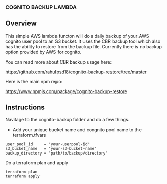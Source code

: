 ### COGNITO BACKUP LAMBDA

## Overview

This simple AWS lambda functon will do a daily backup of your AWS cognito user pool to an S3 bucket. It uses the CBR backup tool which also has the ability to restore from the backup file. Currently there is no backup option provided by AWS for cognito.

You can read more about CBR backup usage here: 

https://github.com/rahulpsd18/cognito-backup-restore/tree/master


Here is the main npm repo:

https://www.npmjs.com/package/cognito-backup-restore


## Instructions
Navitage to the cognito-backup folder and do a few things. 

- Add your unique bucket name and congnito pool name to the terraform.tfvars
```
user_pool_id     = "your-userpool-id"
s3_bucket_name   = "your-s3-bucket-name"
backup_directory = "path/to/backup/directory"
```
Do a terraform plan and apply
```
terraform plan
terraform apply
``` 